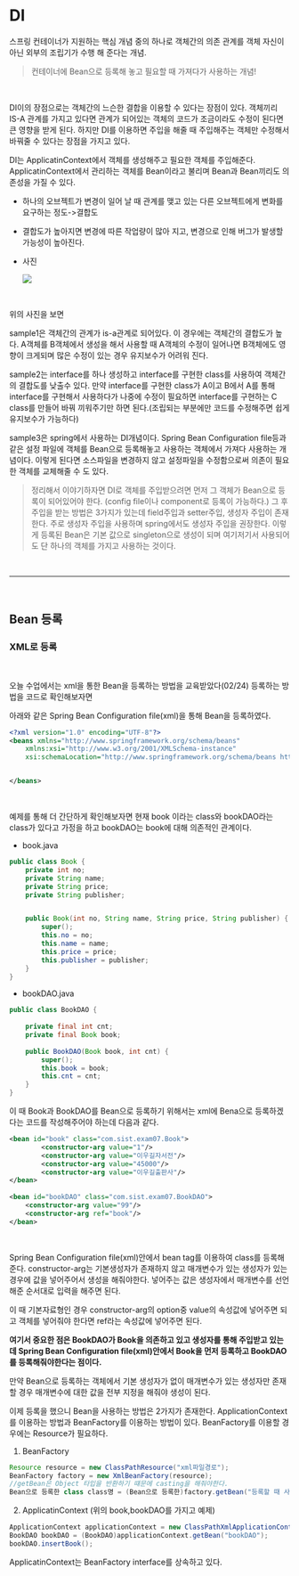 DI
===

스프링 컨테이너가 지원하는 핵심 개념 중의 하나로 객체간의 의존 관계를 객체 자신이 아닌 외부의 조립기가 수행 해 준다는 개념.

>컨테이너에 Bean으로 등록해 놓고 필요할 때 가져다가 사용하는 개념!

<br>

DI이의 장점으로는 객체간의 느슨한 결합을 이용할 수 있다는 장점이 있다. 객체끼리 IS-A 관계를 가지고 있다면 관계가 되어있는 객체의 코드가 조금이라도 수정이 된다면 큰 영향을 받게 된다. 하지만 DI를 이용하면 주입을 해줄 때 주입해주는 객체만 수정해서 바꿔줄 수 있다는 장점을 가지고 있다.

DI는 ApplicatinContext에서 객체를 생성해주고 필요한 객체를 주입해준다. ApplicatinContext에서 관리하는 객체를 Bean이라고 불리며 Bean과 Bean끼리도 의존성을 가질 수 있다. <br>

* 하나의 오브젝트가 변경이 일어 날 때 관계를 맺고 있는 다른 오브젝트에게 변화를
요구하는 정도->결합도

* 결합도가 높아지면 변경에 따른 작업량이 많아 지고, 변경으로 인해 버그가 발생할
가능성이 높아진다.

* 사진 

    <img src =https://user-images.githubusercontent.com/74294325/108964935-7d6c1b00-76bf-11eb-8835-d6ce7a2e0a35.PNG>


<Br>

위의 사진을 보면<br>

sample1은 객체간의 관계가 is-a관계로 되어있다. 이 경우에는 객체간의 결합도가 높다. A객체를 B객체에서 생성을 해서 사용할 때 A객체의 수정이 일어나면 B객체에도 영향이 크게되며 많은 수정이 있는 경우 유지보수가 어려워 진다. <br>

sample2는 interface를 하나 생성하고 interface를 구현한 class를 사용하여 객체간의 결합도를 낮출수 있다. 만약 interface를 구현한 class가 A이고 B에서 A를 통해 interface를 구현해서 사용하다가 나중에 수정이 필요하면 interface를 구현하는 C class를 만들어 바꿔 끼워주기만 하면 된다.(조립되는 부분에만 코드를 수정해주면 쉽게 유지보수가 가능하다)<br>

sample3은 spring에서 사용하는 DI개념이다. Spring Bean Configuration file등과 같은 설정 파일에 객체를 Bean으로 등록해놓고 사용하는 객체에서 가져다 사용하는 개념이다. 이렇게 된다면 소스파일을 변경하지 않고 설정파일을 수정함으로써 의존이 필요한 객체를 교체해줄 수 도 있다.

>정리해서 이야기하자면 DI로 객체를 주입받으려면 먼저 그 객체가 Bean으로 등록이 되어있어야 한다. (config file이나 component로 등록이 가능하다.) 그 후 주입을 받는 방법은 3가지가 있는데 field주입과 setter주입, 생성자 주입이 존재한다. 주로 생성자 주입을 사용하며 spring에서도 생성자 주입을 권장한다. 이렇게 등록된 Bean은 기본 값으로 singleton으로 생성이 되며 여기저기서 사용되어도 단 하나의 객체를 가지고 사용하는 것이다.

<br>

---

<Br>


## Bean 등록


### XML로 등록

<br>

오늘 수업에서는 xml을 통한 Bean을 등록하는 방법을 교육받았다(02/24) 등록하는 방법을 코드로 확인해보자면 <br>

아래와 같은 Spring Bean Configuration file(xml)을 통해 Bean을 등록하였다.

```xml
<?xml version="1.0" encoding="UTF-8"?>
<beans xmlns="http://www.springframework.org/schema/beans"
	xmlns:xsi="http://www.w3.org/2001/XMLSchema-instance"
	xsi:schemaLocation="http://www.springframework.org/schema/beans http://www.springframework.org/schema/beans/spring-beans.xsd">


</beans>
```

<br>

예제를 통해 더 간단하게 확인해보자면 현재 book 이라는 class와 bookDAO라는 class가 있다고 가정을 하고 bookDAO는 book에 대해 의존적인 관계이다. 


* book.java

```java
public class Book {	
    private int no;
    private String name;
    private String price;
    private String publisher;


    public Book(int no, String name, String price, String publisher) {
        super();
        this.no = no;
        this.name = name;
        this.price = price;
        this.publisher = publisher;
    }
}
```

* bookDAO.java
```java
public class BookDAO {
	
	private final int cnt;
	private final Book book;
	
	public BookDAO(Book book, int cnt) {
		super();
		this.book = book;
		this.cnt = cnt;
	}
}
```

이 때 Book과 BookDAO를 Bean으로 등록하기 위해서는 xml에 Bena으로 등록하겠다는 코드를 작성해주어야 하는데 다음과 같다.

```xml
<bean id="book" class="com.sist.exam07.Book">
		<constructor-arg value="1"/>
		<constructor-arg value="이우길자서전"/>
		<constructor-arg value="45000"/>
		<constructor-arg value="이우길출판사"/>
</bean>
	
<bean id="bookDAO" class="com.sist.exam07.BookDAO">
    <constructor-arg value="99"/>
    <constructor-arg ref="book"/>
</bean>
```

<br>

Spring Bean Configuration file(xml)안에서 bean tag를 이용하여 class를 등록해준다. constructor-arg는 기본생성자가 존재하지 않고 매개변수가 있는 생성자가 있는 경우에 값을 넣어주어서 생성을 해줘야한다. 넣어주는 값은 생성자에서 매개변수를 선언해준 순서대로 입력을 해주면 된다. <br>

이 때 기본자료형인 경우 constructor-arg의 option중 value의 속성값에 넣어주면 되고 객체를 넣어줘야 한다면 ref라는 속성값에 넣어주면 된다. <br>

**여기서 중요한 점은 BookDAO가 Book을 의존하고 있고 생성자를 통해 주입받고 있는데 Spring Bean Configuration file(xml)안에서 Book을 먼저 등록하고 BookDAO를 등록해줘야한다는 점이다.** <br>

만약 Bean으로 등록하는 객체에서 기본 생성자가 없이 매개변수가 있는 생성자만 존재할 경우 매개변수에 대한 값을 전부 지정을 해줘야 생성이 된다. <Br>

이제 등록을 했으니 Bean을 사용하는 방법은 2가지가 존재한다. ApplicationContext를 이용하는 방법과 BeanFactory를 이용하는 방법이 있다. BeanFactory를 이용할 경우에는 Resource가 필요하다. 

1. BeanFactory
```java
Resource resource = new ClassPathResource("xml파일경로");
BeanFactory factory = new XmlBeanFactory(resource);
//getBean은 Object 타입을 반환하기 떄문에 casting을 해줘야한다.
Bean으로 등록한 class class명 = (Bean으로 등록한)factory.getBean("등록할 때 사용한 id")
```

2. ApplicatinContext (위의 book,bookDAO를 가지고 예제)
```java
ApplicationContext applicationContext = new ClassPathXmlApplicationContext("com/sist/exam07/bookBean.xml");
BookDAO bookDAO = (BookDAO)applicationContext.getBean("bookDAO");
bookDAO.insertBook();
```

ApplicatinContext는 BeanFactory interface를 상속하고 있다.
